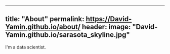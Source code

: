 ----
title: "About"
permalink: https://David-Yamin.github.io/about/
header:
  image: "David-Yamin.github.io/sarasota_skyline.jpg"
----

I'm a data scientist.
